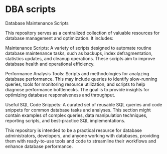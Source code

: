 # DBA scripts
Database Maintenance Scripts


This repository serves as a centralized collection of valuable resources for database management and optimization. It includes:

Maintenance Scripts: A variety of scripts designed to automate routine database maintenance tasks, such as backups, index defragmentation, statistics updates, and cleanup operations. These scripts aim to improve database health and operational efficiency.

Performance Analysis Tools: Scripts and methodologies for analyzing database performance. This may include queries to identify slow-running queries, tools for monitoring resource utilization, and scripts to help diagnose performance bottlenecks. The goal is to provide insights for optimizing database responsiveness and throughput.

Useful SQL Code Snippets: A curated set of reusable SQL queries and code snippets for common database tasks and analyses. This section might contain examples of complex queries, data manipulation techniques, reporting scripts, and best-practice SQL implementations.

This repository is intended to be a practical resource for database administrators, developers, and anyone working with databases, providing them with ready-to-use tools and code to streamline their workflows and enhance database performance.
